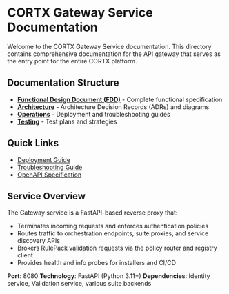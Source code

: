 # CORTX Gateway Service Documentation

Welcome to the CORTX Gateway Service documentation. This directory contains comprehensive documentation for the API gateway that serves as the entry point for the entire CORTX platform.

## Documentation Structure

- **[Functional Design Document (FDD)](./GATEWAY_FDD.md)** - Complete functional specification
- **[Architecture](./architecture/)** - Architecture Decision Records (ADRs) and diagrams
- **[Operations](./operations/)** - Deployment and troubleshooting guides
- **[Testing](./testing/)** - Test plans and strategies

## Quick Links

- [Deployment Guide](./operations/deployment.md)
- [Troubleshooting Guide](./operations/troubleshooting.md)
- [OpenAPI Specification](../openapi.yaml)

## Service Overview

The Gateway service is a FastAPI-based reverse proxy that:

- Terminates incoming requests and enforces authentication policies
- Routes traffic to orchestration endpoints, suite proxies, and service discovery APIs
- Brokers RulePack validation requests via the policy router and registry client
- Provides health and info probes for installers and CI/CD

**Port**: 8080
**Technology**: FastAPI (Python 3.11+)
**Dependencies**: Identity service, Validation service, various suite backends
